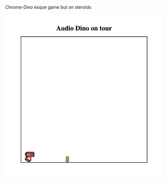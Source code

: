 Chrome-Dino esque game but on steroids

![Current state of the game](public/screenshots/gamestate_2024_01_08.png)
